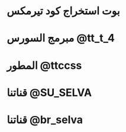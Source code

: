 # بوت استخراج كود تيرمكس

# مبرمج السورس @tt_t_4

# المطور @ttccss

# قناتنا @SU_SELVA

# قناتنا @br_selva
